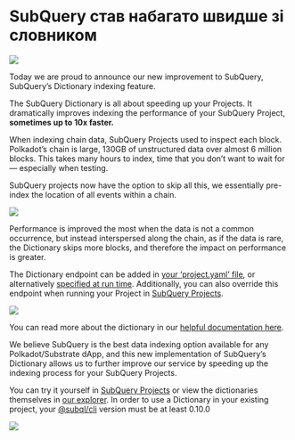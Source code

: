 # SubQuery став набагато швидше зі словником

![](https://miro.medium.com/max/1400/1*iEQbr-KZNIkztylVowAuaQ.png)

Today we are proud to announce our new improvement to SubQuery, SubQuery’s Dictionary indexing feature.

The SubQuery Dictionary is all about speeding up your Projects. It dramatically improves indexing the performance of your SubQuery Project, **sometimes up to 10x faster.**

When indexing chain data, SubQuery Projects used to inspect each block. Polkadot’s chain is large, 130GB of unstructured data over almost 6 million blocks. This takes many hours to index, time that you don’t want to wait for — especially when testing.

SubQuery projects now have the option to skip all this, we essentially pre-index the location of all events within a chain.

![](https://miro.medium.com/max/1400/1*uIjz8W4TG9Q0au9zoKbHVw.png)

Performance is improved the most when the data is not a common occurrence, but instead interspersed along the chain, as if the data is rare, the Dictionary skips more blocks, and therefore the impact on performance is greater.

The Dictionary endpoint can be added in [your ‘project.yaml’ file](https://doc.subquery.network/create/manifest.html), or alternatively [specified at run time](https://doc.subquery.network/run/run.html#using-a-dictionary). Additionally, you can also override this endpoint when running your Project in [SubQuery Projects](https://project.subquery.network/).

![](https://miro.medium.com/max/1400/1*xl4wENAv_oNingDQZyrtyw.png)

You can read more about the dictionary in our [helpful documentation here](https://doc.subquery.network/run/run.html#using-a-dictionary).

We believe SubQuery is the best data indexing option available for any Polkadot/Substrate dApp, and this new implementation of SubQuery’s Dictionary allows us to further improve our service by speeding up the indexing process for your SubQuery Projects.

You can try it yourself in [SubQuery Projects](https://project.subquery.network/) or view the dictionaries themselves in [our explorer](https://explorer.subquery.network/). In order to use a Dictionary in your existing project, your [@subql/cli](https://www.npmjs.com/package/@subql/cli) version must be at least 0.10.0

![](https://miro.medium.com/max/1400/1*CrbWsx1rFiBNjkCepxbkPQ.png)